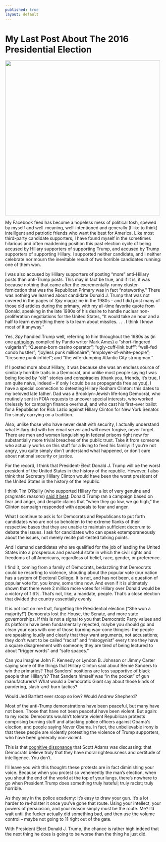 ```yaml
---
published: true
layout: default
---
```

<h1>My Last Post About The 2016 Presidential Election</h1>
<p><img class="right" width="500px" src="http://www.commondreams.org/sites/default/files/headline/thumbs/clinton_trump.jpg" /></p>

My Facebook feed has become a hopeless mess of political tosh, spewed by myself and well-meaning, well-intentioned and generally (I like to think) intelligent and patriotic friends who want the best for America. Like most third-party candidate supporters, I have found myself in the sometimes hilarious and often maddening position this past election cycle of being accused by Hillary supporters of supporting Trump, and accused by Trump supporters of supporting Hillary. I supported neither candidate, and I neither celebrate nor mourn the inevitable result of two horrible candidates running: one of them won.

I was also accused by Hillary supporters of posting “more” anti-Hillary posts than anti-Trump posts. This may in fact be true, and if it is, it was because nothing that came after the excrementally-runny cluster-fornication that was the Republican Primary was in fact “noteworthy.” There was nothing we learned about candidate Donald J. Trump that was not covered in the pages of <em>Spy</em> magazine in the 1980s – and I did post many of those old articles during the primary, with my all-time favorite quote from Donald, speaking in the late 1980s of his desire to handle nuclear non-proliferation negotiations for the United States, “It would take an hour and a half to learn everything there is to learn about missiles. . . . I think I know most of it anyway.”

Yes, <em>Spy</em> handled Trump well, referring to him throughout the 1980s as (in one <a href="https://pando.com/2015/07/23/short-fingered-vulgarian-cometh/" target="_blank">anthology</a> compiled by Pando writer Mark Ames) a “short-fingered vulgarian”; “Queens-born casino operator”; “ugly-cuff-link buff”; “well-fed condo hustler”; “joyless punk millionaire”; “employer-of-white-people”; “tiresome punk infidel”; and “the wife-dumping Atlantic City strongman.” 

If I posted more about Hillary, it was because she was an endless source of similarly horrible traits in a Democrat, and unlike most people saying I was being fooled by “old” stories and conspiracies (thank you, friends, it’s true, I am quite naïve, indeed – if only I could be as propaganda free as you), I have a special connection to detesting Hillary Rodham Clinton: this dates to my beloved late father. Dad was a Brooklyn-Jewish life-long Democrat, who routinely sent in FOIA requests to uncover special interests, who worked tirelessly for campaign finance overhaul, and who cast his first-ever ballot for a Republican for Rick Lazio against Hillary Clinton for New York Senator. I’m simply carrying on a tradition. 

Also, unlike those who have never dealt with security, I actually understand what Hillary did with her email server and will never forgive, never forget. There are men and women languishing in federal prisons right now for substantially more trivial breaches of the public trust. Take it from someone who actually works on this stuff for a living to feed his family: if you’re not angry, you quite simply don’t understand what happened, or don’t care about national security or justice.  

For the record, I think that President-Elect Donald J. Trump will be the worst president of the United States in the history of the republic. However, I also think that Secretary Hillary Clinton would have been the worst president of the United States in the history of the republic. 

I think Tim O’Reilly (who supported Hillary for a lot of very genuine and pragmatic reasons) <a href="https://medium.com/@timoreilly/how-we-fight-dd85891aa850#.670vjzf2x" target="_blank">said it best</a>: Donald Trump ran a campaign based on fear and anger, and despite claims that “when they go low, we go high,” the Clinton campaign responded with appeals to fear and anger. 

What I continue to ask is for Democrats and Republicans to put forth candidates who are not so beholden to the extreme flanks of their respective bases that they are unable to maintain sufficient decorum to debate the issues. I ask for candidates who can speak extemporaneously about the issues, not merely recite poll-tested talking points. 

And I demand candidates who are qualified for the job of leading the United States into a prosperous and peaceful state in which the civil rights and freedoms of all Americans, regardless of belief, race, gender, or preference.

I find it, coming from a family of Democrats, bedazzling that Democrats could be resorting to violence, shouting about the popular vote (our nation has a system of Electoral College. It is not, and has not been, a question of popular vote for, you know, some time now. And even if it is ultimately shown that there were 2 million more votes for Hillary over Donald would be a victory of 1.6%. That’s not, like, a mandate, people. That’s a close election that divided the country essentially evenly. 

It is not lost on me that, forgetting the Presidential election (“She won a majority!”) Democrats lost the House, the Senate, and more state governorships. If this is not a signal to you that Democratic Party values and its platform have been fundamentally rejected, maybe you should go and clean your ears with one of those burning wax-cone thingies: the people are speaking loudly and clearly that they want arguments, not accusations; they don’t want to be called “racist” and “misogynist” every time they have a square disagreement with someone; they are tired of being lectured to about “trigger words” and “safe spaces.” 

Can you imagine John F. Kennedy or Lyndon B. Johnson or Jimmy Carter saying some of the things that Hillary Clinton said about Bernie Sanders to win the primaries? That Sanders’ positions are less supportive of black people than Hillary’s? That Sanders himself was “in the pocket” of gun manufacturers? What would a Democratic Giant say about those kinds of pandering, slash-and-burn tactics? 

Would Jed Bartlett ever stoop so low? Would Andrew Shepherd?  

Most of the anti-Trump demonstrations have been peaceful, but many have not been. Those that have not been peaceful have been violent. But again: to my roots: Democrats wouldn’t tolerate violent Republican protests comprising burning stuff and attacking police officers against Obama's election, and people saying Never Obama. In fact, the unbelievable irony is that these people are violently protesting the violence of Trump supporters, who have been generally non-violent.

This is that <a href="http://blog.dilbert.com/post/153080448451/the-cognitive-dissonance-cluster-bomb" target="_blank">cognitive dissonance</a> that Scott Adams was discussing: that Democrats believe truly that they have moral righteousness and certitude of intelligence. You don’t. 

I’ll leave you with this thought: these protests are in fact diminishing your voice. Because when you protest so vehemently the man’s election, when you shout the end of the world at the top of your lungs, there’s nowhere to go when President Trump does something truly hateful; truly racist; truly horrible. 

As they say in the police academy: it’s easy to draw your gun. It’s a lot harder to re-holster it once you’ve gone that route. Using your intellect, your powers of persuasion, and your reason simply must be the route. Me? I’d wait until the fucker actually did something bad, and then use the volume control – maybe not going to 11 right out of the gate. 

With President Elect Donald J. Trump, the chance is rather high indeed that the next thing he does is going to be worse than the thing he just did. 

